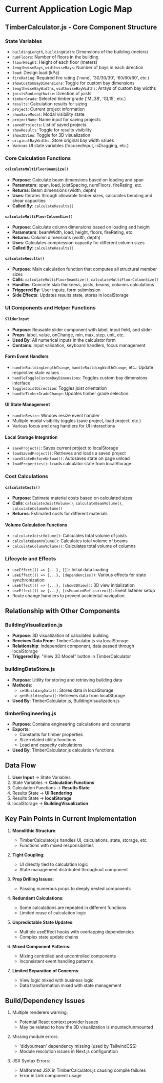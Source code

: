 # Current Application Logic Map

## TimberCalculator.js - Core Component Structure

### State Variables
- `buildingLength`, `buildingWidth`: Dimensions of the building (meters)
- `numFloors`: Number of floors in the building
- `floorHeight`: Height of each floor (meters)
- `lengthwiseBays`, `widthwiseBays`: Number of bays in each direction
- `load`: Design load (kPa)
- `fireRating`: Required fire rating ('none', '30/30/30', '60/60/60', etc.)
- `showCustomBayDimensions`: Toggle for custom bay dimensions
- `lengthwiseBayWidths`, `widthwiseBayWidths`: Arrays of custom bay widths
- `joistsRunLengthwise`: Direction of joists
- `timberGrade`: Selected timber grade ('ML38', 'GL15', etc.)
- `results`: Calculation results for sizing
- `project`: Current project information
- `showSaveModal`: Modal visibility state
- `projectName`: Name input for saving projects
- `savedProjects`: List of saved projects
- `showResults`: Toggle for results visibility
- `show3DView`: Toggle for 3D visualization
- `originalBayWidths`: Store original bay width values
- Various UI state variables (focusedInput, isDragging, etc.)

### Core Calculation Functions

#### `calculateMultiFloorBeamSize()`
- **Purpose**: Calculate beam dimensions based on loading and span
- **Parameters**: span, load, joistSpacing, numFloors, fireRating, etc.
- **Returns**: Beam dimensions (width, depth)
- **Uses**: Iterates through allowable timber sizes, calculates bending and shear capacities
- **Called By**: `calculateResults()`

#### `calculateMultiFloorColumnSize()`
- **Purpose**: Calculate column dimensions based on loading and height
- **Parameters**: beamWidth, load, height, floors, fireRating, etc.
- **Returns**: Column dimensions (width, depth)
- **Uses**: Calculates compression capacity for different column sizes
- **Called By**: `calculateResults()`

#### `calculateResults()`
- **Purpose**: Main calculation function that computes all structural member sizes
- **Calls**: `calculateMultiFloorBeamSize()`, `calculateMultiFloorColumnSize()`
- **Handles**: Concrete slab thickness, joists, beams, columns calculations
- **Triggered By**: User inputs, form submission
- **Side Effects**: Updates results state, stores in localStorage

### UI Components and Helper Functions

#### `SliderInput`
- **Purpose**: Reusable slider component with label, input field, and slider
- **Props**: label, value, onChange, min, max, step, unit, etc.
- **Used By**: All numerical inputs in the calculator form
- **Contains**: Input validation, keyboard handlers, focus management

#### Form Event Handlers
- `handleBuildingLengthChange`, `handleBuildingWidthChange`, etc.: Update respective state values
- `handleToggleCustomBayDimensions`: Toggles custom bay dimensions interface
- `toggleJoistDirection`: Toggles joist orientation
- `handleTimberGradeChange`: Updates timber grade selection

#### UI State Management
- `handleResize`: Window resize event handler
- Multiple modal visibility toggles (save project, load project, etc.)
- Various focus and drag handlers for UI interactions

#### Local Storage Integration
- `saveProject()`: Saves current project to localStorage
- `loadSavedProject()`: Retrieves and loads a saved project
- `saveStateBeforeUnload()`: Autosaves state on page unload
- `loadProperties()`: Loads calculator state from localStorage

### Cost Calculations

#### `calculateCosts()`
- **Purpose**: Estimate material costs based on calculated sizes
- **Calls**: `calculateJoistVolume()`, `calculateBeamVolume()`, `calculateColumnVolume()`
- **Returns**: Estimated costs for different materials

#### Volume Calculation Functions
- `calculateJoistVolume()`: Calculates total volume of joists
- `calculateBeamVolume()`: Calculates total volume of beams
- `calculateColumnVolume()`: Calculates total volume of columns

### Lifecycle and Effects

- `useEffect(() => {...}, [])`: Initial data loading
- `useEffect(() => {...}, [dependencies])`: Various effects for state synchronization
- `useEffect(() => {...}, [show3DView])`: 3D view initialization
- `useEffect(() => {...}, [isMountedRef.current])`: Event listener setup
- Route change handlers to prevent accidental navigation

## Relationship with Other Components

### BuildingVisualization.js
- **Purpose**: 3D visualization of calculated building
- **Receives Data From**: TimberCalculator.js via localStorage
- **Relationship**: Independent component, data passed through localStorage
- **Triggered By**: "View 3D Model" button in TimberCalculator

### buildingDataStore.js
- **Purpose**: Utility for storing and retrieving building data
- **Methods**:
  - `setBuildingData()`: Stores data in localStorage
  - `getBuildingData()`: Retrieves data from localStorage
- **Used By**: TimberCalculator.js, BuildingVisualization.js

### timberEngineering.js
- **Purpose**: Contains engineering calculations and constants
- **Exports**:
  - Constants for timber properties
  - Size-related utility functions
  - Load and capacity calculations
- **Used By**: TimberCalculator.js calculation functions

## Data Flow

1. **User Input** → State Variables
2. State Variables → **Calculation Functions**
3. Calculation Functions → **Results State**
4. Results State → **UI Rendering**
5. Results State → **localStorage**
6. localStorage → **BuildingVisualization**

## Key Pain Points in Current Implementation

1. **Monolithic Structure**:
   - TimberCalculator.js handles UI, calculations, state, storage, etc.
   - Functions with mixed responsibilities

2. **Tight Coupling**:
   - UI directly tied to calculation logic
   - State management distributed throughout component

3. **Prop Drilling Issues**:
   - Passing numerous props to deeply nested components

4. **Redundant Calculations**:
   - Some calculations are repeated in different functions
   - Limited reuse of calculation logic

5. **Unpredictable State Updates**:
   - Multiple useEffect hooks with overlapping dependencies
   - Complex state update chains

6. **Mixed Component Patterns**:
   - Mixing controlled and uncontrolled components
   - Inconsistent event handling patterns

7. **Limited Separation of Concerns**:
   - View logic mixed with business logic
   - Data transformation mixed with state management

## Build/Dependency Issues

1. Multiple renderers warning:
   - Potential React context provider issues
   - May be related to how the 3D visualization is mounted/unmounted

2. Missing module errors:
   - 'didyoumean' dependency missing (used by TailwindCSS)
   - Module resolution issues in Next.js configuration

3. JSX Syntax Errors:
   - Malformed JSX in TimberCalculator.js causing compile failures
   - Error in Link component usage 
